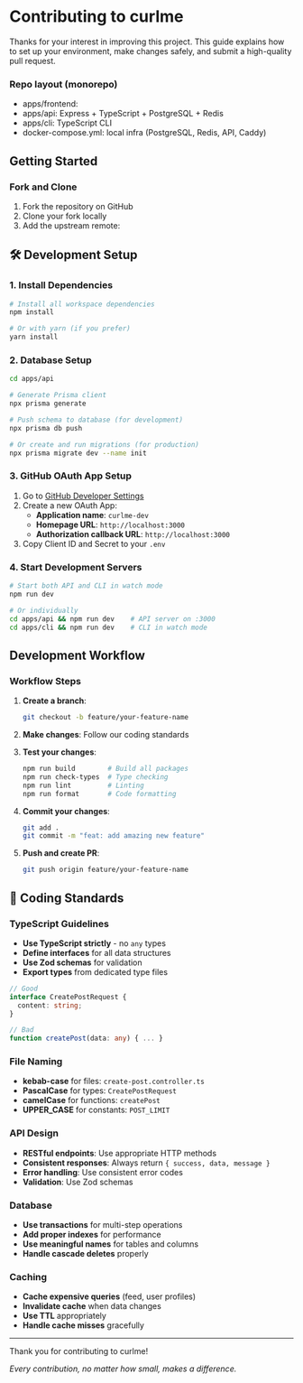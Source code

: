 # Contributing to curlme

Thanks for your interest in improving this project. This guide explains how to set up your environment, make changes safely, and submit a high-quality pull request.

### Repo layout (monorepo)

- apps/frontend:
- apps/api: Express + TypeScript + PostgreSQL + Redis
- apps/cli: TypeScript CLI
- docker-compose.yml: local infra (PostgreSQL, Redis, API, Caddy)

## Getting Started

### Fork and Clone

1. Fork the repository on GitHub
2. Clone your fork locally
3. Add the upstream remote:

## 🛠️ Development Setup

### 1. Install Dependencies

```bash
# Install all workspace dependencies
npm install

# Or with yarn (if you prefer)
yarn install
```

### 2. Database Setup

```bash
cd apps/api

# Generate Prisma client
npx prisma generate

# Push schema to database (for development)
npx prisma db push

# Or create and run migrations (for production)
npx prisma migrate dev --name init
```

### 3. GitHub OAuth App Setup

1. Go to [GitHub Developer Settings](https://github.com/settings/developers)
2. Create a new OAuth App:
   - **Application name**: `curlme-dev`
   - **Homepage URL**: `http://localhost:3000`
   - **Authorization callback URL**: `http://localhost:3000`
3. Copy Client ID and Secret to your `.env`

### 4. Start Development Servers

```bash
# Start both API and CLI in watch mode
npm run dev

# Or individually
cd apps/api && npm run dev    # API server on :3000
cd apps/cli && npm run dev    # CLI in watch mode
```

## Development Workflow

### Workflow Steps

1. **Create a branch**:

   ```bash
   git checkout -b feature/your-feature-name
   ```

2. **Make changes**: Follow our coding standards

3. **Test your changes**:

   ```bash
   npm run build        # Build all packages
   npm run check-types  # Type checking
   npm run lint         # Linting
   npm run format       # Code formatting
   ```

4. **Commit your changes**:

   ```bash
   git add .
   git commit -m "feat: add amazing new feature"
   ```

5. **Push and create PR**:
   ```bash
   git push origin feature/your-feature-name
   ```

## 📏 Coding Standards

### TypeScript Guidelines

- **Use TypeScript strictly** - no `any` types
- **Define interfaces** for all data structures
- **Use Zod schemas** for validation
- **Export types** from dedicated type files

```typescript
// Good
interface CreatePostRequest {
  content: string;
}

// Bad
function createPost(data: any) { ... }
```

### File Naming

- **kebab-case** for files: `create-post.controller.ts`
- **PascalCase** for types: `CreatePostRequest`
- **camelCase** for functions: `createPost`
- **UPPER_CASE** for constants: `POST_LIMIT`

### API Design

- **RESTful endpoints**: Use appropriate HTTP methods
- **Consistent responses**: Always return `{ success, data, message }`
- **Error handling**: Use consistent error codes
- **Validation**: Use Zod schemas

### Database

- **Use transactions** for multi-step operations
- **Add proper indexes** for performance
- **Use meaningful names** for tables and columns
- **Handle cascade deletes** properly

### Caching

- **Cache expensive queries** (feed, user profiles)
- **Invalidate cache** when data changes
- **Use TTL** appropriately
- **Handle cache misses** gracefully

---

Thank you for contributing to curlme!

_Every contribution, no matter how small, makes a difference._
